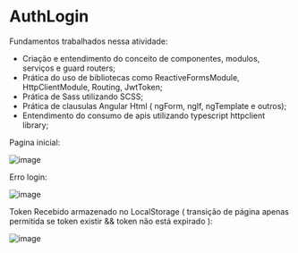 # AuthLogin

Fundamentos trabalhados nessa atividade:

- Criação e entendimento do conceito de componentes, modulos, serviços e guard routers;
- Prática do uso de bibliotecas como ReactiveFormsModule, HttpClientModule, Routing, JwtToken;
- Prática de Sass utilizando SCSS;
- Prática de clausulas Angular Html ( ngForm, ngIf, ngTemplate e outros);
- Entendimento do consumo de apis utilizando typescript httpclient library;

Pagina inicial:

![image](https://user-images.githubusercontent.com/78879698/212785781-9b00cafe-72b4-4732-acce-bea6bf025cac.png)

Erro login: 

![image](https://user-images.githubusercontent.com/78879698/212785952-afcbcb10-40c4-4f0c-8fdb-8a720de60b52.png)

Token Recebido armazenado no LocalStorage ( transição de página apenas permitida se token existir && token não está expirado ):

![image](https://user-images.githubusercontent.com/78879698/212786177-709004d8-1a3b-4b28-a806-f6f8a196b9a7.png)

